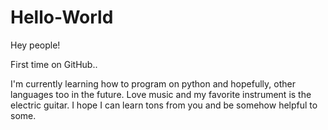 # Hello-World

Hey people!

First time on GitHub..

I'm currently learning how to program on python and hopefully, other languages too in the future. Love music and my favorite instrument is the electric guitar. I hope I can learn tons from you and be somehow helpful to some.
